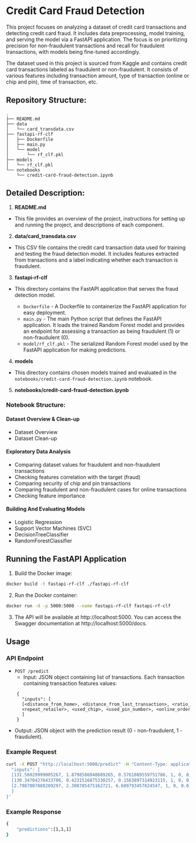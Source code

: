 # Credit Card Fraud Detection

This project focuses on analyzing a dataset of credit card transactions and detecting credit card fraud. It includes data preprocessing, model training, and serving the model via a FastAPI application. The focus is on prioritizing precision for non-fraudulent transactions and recall for fraudulent transactions, with models being fine-tuned accordingly.

The dataset used in this project is sourced from Kaggle and contains credit card transactions labeled as fraudulent or non-fraudulent. It consists of various features including transaction amount, type of transaction (online or chip and pin), time of transaction, etc.  

## Repository Structure:

```
.
├── README.md
├── data
│   └── card_transdata.csv
├── fastapi-rf-clf
│   ├── Dockerfile
│   ├── main.py
│   └── model
│       └── rf_clf.pkl
├── models
│   └── rf_clf.pkl
└── notebooks
    └── credit-card-fraud-detection.ipynb
```

## Detailed Description:

1. **README.md**

- This file provides an overview of the project, instructions for setting up and running the project, and descriptions of each component.

2. **data/card_transdata.csv**

- This CSV file contains the credit card transaction data used for training and testing the fraud detection model. It includes features extracted from transactions and a label indicating whether each transaction is fraudulent.

3. **fastapi-rf-clf**

- This directory contains the FastAPI application that serves the fraud detection model.

  - `Dockerfile` - A Dockerfile to containerize the FastAPI application for easy deployment.
  - `main.py` - The main Python script that defines the FastAPI application. It loads the trained Random Forest model and provides an endpoint for assessing a transaction as being fraudulent (1) or non-fraudulent (0).
  - `model/rf_clf.pkl` - The serialized Random Forest model used by the FastAPI application for making predictions.

4. **models**

- This directory contains chosen models trained and evaluated in the `notebooks/credit-card-fraud-detection.ipynb` notebook.

5. **notebooks/credit-card-fraud-detection.ipynb**

### Notebook Structure:

#### Dataset Overview & Clean-up
- Dataset Overview
- Dataset Clean-up

#### Exploratory Data Analysis
- Comparing dataset values for fraudulent and non-fraudulent transactions
- Checking features correlation with the target (fraud)
- Comparing security of chip and pin transactions
- Comparing fraudulent and non-fraudulent cases for online transactions
- Checking feature importance

#### Building And Evaluating Models
- Logistic Regression
- Support Vector Machines (SVC)
- DecisionTreeClassifier
- RandomForestClassifier


## Running the FastAPI Application

1. Build the Docker image:
```bash
docker build -t fastapi-rf-clf ./fastapi-rf-clf
```

2. Run the Docker container:
```bash
docker run -d -p 5000:5000 --name fastapi-rf-clf fastapi-rf-clf
```
3. The API will be available at http://localhost:5000. You can access the Swagger documentation at http://localhost:5000/docs.

## Usage

### API Endpoint

- `POST /predict`
  - Input: JSON object containing list of transactions. Each transaction containing transaction features values:
<pre style="font-size: 12px;">
    {
      "inputs": [
      [&lt;distance_from_home>, &lt;distance_from_last_transaction>, &lt;ratio_to_median_purchase_price>, 
      &lt;repeat_retailer>, &lt;used_chip>, &lt;used_pin_number>, &lt;online_order>]
      ]
    }
</pre>
  - Output: JSON object with the prediction result (0 - non-fraudulent, 1 - fraudulent).

### Example Request
```bash
curl -X POST "http://localhost:5000/predict" -H "Content-Type: application/json" -d '{
  "inputs": [
  [131.56029999005267, 1.8798586040689265, 0.5761089559751786, 1, 0, 0, 1],
  [130.34704276433706, 0.4231516875330257, 0.1563897314923115, 1, 0, 0, 1],
  [2.7987007888209297, 2.308785475162721, 6.689793457624547, 1, 0, 0.0, 1]
  ]
}'
```

### Example Response
```bash
{
    "predictions":[1,1,1]
}
```
